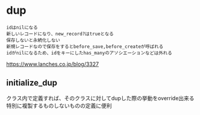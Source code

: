 # dup
```
idはnilになる
新しいレコードになり、new_record?はtrueとなる
保存しないと永続化しない
新規レコードなので保存をするとbefore_save,before_createが呼ばれる
idがnilになるため、idをキーにしたhas_manyのアソシエーションなどは外れる
```
https://www.lanches.co.jp/blog/3327

## initialize_dup
クラス内で定義すれば、そのクラスに対してdupした際の挙動をoverride出来る  
特別に複製するものしないものの定義に便利